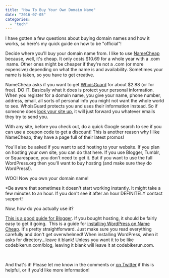 ```yaml
---
title: "How To Buy Your Own Domain Name"
date: "2016-07-05"
categories: 
  - "tech"
---
```


I have gotten a few questions about buying domain names and how it works, so here's my quick guide on how to be "official"!

Decide where you'll buy your domain name from. I like to use [NameCheap](https://www.namecheap.com/) because, well, it's cheap. It only costs $10.69 for a whole year with a .com  name. Other ones might be cheaper if they're not a .com (or more expensive) depending on what the name is and availability. Sometimes your name is taken, so you have to get creative.

NameCheap asks if you want to get [WhoisGuard](http://www.whoisguard.com/) for about $2.88 (or for free). DO IT. Basically what it does is protect your personal information. When you register for a domain name, you give your name, phone number, address, email, all sorts of personal info you might not want the whole world to see. WhoisGuard protects you and uses their information instead. So if someone does [look your site up](https://www.whois.net/), it will just forward you whatever emails they try to send you.

With any site, before you check out, do a quick Google search to see if you can use a coupon code to get a discount! This is another reason why I like NameCheap, they have a page full of their latest promos!

You'll also be asked if you want to add hosting to your website. If you plan on hosting your own site, you can do that here. If you use Blogger, Tumblr, or Squarespace, you don't need to get it. But if you want to use the full WordPress.org then you'll want to buy hosting (and make sure they do WordPress!).

WOO! Now you own your domain name!

\*Be aware that sometimes it doesn't start working instantly. It might take a few minutes to an hour. If you don't see it after an hour DEFINITELY contact support!

Now, how do you actually use it?

[This is a good guide for Blogger](https://support.google.com/blogger/troubleshooter/1233381?hl=en). If you bought hosting, it should be fairly easy to get it going.  This is a guide for [installing WordPress on Name Cheap](https://www.namecheap.com/support/knowledgebase/article.aspx/1255/29/how-to-install-wordpress-using-softaculous). It's pretty straightforward. Just make sure you read everything carefully and don't get overwhelmed! When installing WordPress, when it asks for directory...leave it blank! Unless you want it to be like codebikerun.com/blog, leaving it blank will leave it at codebikerun.com.

 

And that's it! Please let me know in the comments or [on Twitter](https://twitter.com/kaleighscruggs) if this is helpful, or if you'd like more information!
